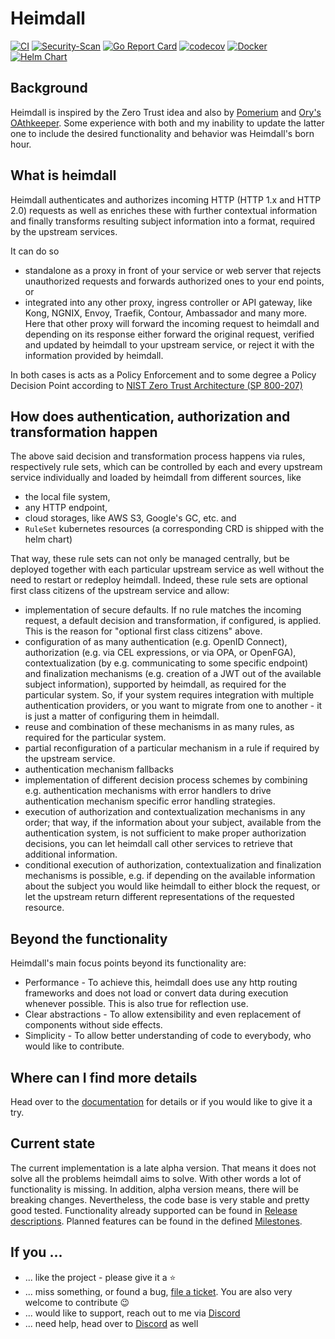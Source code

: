 # Heimdall
[![CI](https://github.com/dadrus/heimdall/actions/workflows/ci.yaml/badge.svg?branch=main)](https://github.com/dadrus/heimdall/actions/workflows/ci.yml)
[![Security-Scan](https://github.com/dadrus/heimdall/actions/workflows/security.yaml/badge.svg)](https://github.com/dadrus/heimdall/actions/workflows/security.yml)
[![Go Report Card](https://goreportcard.com/badge/github.com/dadrus/heimdall)](https://goreportcard.com/report/github.com/dadrus/heimdall)
[![codecov](https://codecov.io/gh/dadrus/heimdall/branch/main/graph/badge.svg)](https://codecov.io/gh/dadrus/heimdall)
[![Docker](https://img.shields.io/docker/v/dadrus/heimdall/latest?color=lightblue&label=docker&logo=docker)](https://hub.docker.com/r/dadrus/heimdall)
[![Helm Chart](https://img.shields.io/badge/dynamic/yaml.svg?label=helm%20chart&url=https://dadrus.github.io/heimdall/charts/index.yaml&query=$.entries.heimdall[0].version&logo=helm&logoColor=white)](https://github.com/dadrus/heimdall/tree/main/charts/heimdall)

## Background

Heimdall is inspired by the Zero Trust idea and also by [Pomerium](https://www.pomerium.com/docs) and [Ory's OAthkeeper](https://www.ory.sh/docs/oathkeeper). Some experience with both and my inability to update the latter one to include the desired functionality and behavior was Heimdall's born hour. 

## What is heimdall

Heimdall authenticates and authorizes incoming HTTP (HTTP 1.x and HTTP 2.0) requests as well as enriches these with further contextual information and finally transforms resulting subject information into a format, required by the upstream services.

It can do so 
* standalone as a proxy in front of your service or web server that rejects unauthorized requests and forwards authorized ones to your end points, or 
* integrated into any other proxy, ingress controller or API gateway, like Kong, NGNIX, Envoy, Traefik, Contour, Ambassador and many more. Here that other proxy will forward the incoming request to heimdall and depending on its response either forward the original request, verified and updated by heimdall to your upstream service, or reject it with the information provided by heimdall.

In both cases is acts as a Policy Enforcement and to some degree a Policy Decision Point according to  [NIST Zero Trust Architecture (SP 800-207)](https://doi.org/10.6028/NIST.SP.800-207)

## How does authentication, authorization and transformation happen

The above said decision and transformation process happens via rules, respectively rule sets, which can be controlled by each and every upstream service individually and loaded by heimdall from different sources, like

* the local file system,
* any HTTP endpoint,
* cloud storages, like AWS S3, Google's GC, etc. and
* `RuleSet` kubernetes resources (a corresponding CRD is shipped with the helm chart)

That way, these rule sets can not only be managed centrally, but be deployed together with each particular upstream service as well without the need to restart or redeploy heimdall. Indeed, these rule sets are optional first class citizens of the upstream service and allow:

* implementation of secure defaults. If no rule matches the incoming request, a default decision and transformation, if configured, is applied. This is the reason for "optional first class citizens" above.
* configuration of as many authentication (e.g. OpenID Connect), authorization (e.g. via CEL expressions, or via OPA, or OpenFGA), contextualization (by e.g. communicating to some specific endpoint) and finalization mechanisms (e.g. creation of a JWT out of the available subject information), supported by heimdall, as required for the particular system. So, if your system requires integration with multiple authentication providers, or you want to migrate from one to another - it is just a matter of configuring them in heimdall.
* reuse and combination of these mechanisms in as many rules, as  required for the particular system.
* partial reconfiguration of a particular mechanism in a rule if required by the upstream service.
* authentication mechanism fallbacks
* implementation of different decision process schemes by combining e.g. authentication mechanisms with error handlers to drive authentication mechanism specific error handling strategies.
* execution of authorization and contextualization mechanisms in any order; that way, if the information about your subject, available from the authentication system, is not sufficient to make proper authorization decisions, you can let heimdall call other services to retrieve that additional information.
* conditional execution of authorization, contextualization and finalization mechanisms is possible, e.g. if depending on the available information about the subject you would like heimdall to either block the request, or let the upstream return different representations of the requested resource.

## Beyond the functionality

Heimdall's main focus points beyond its functionality are:
* Performance - To achieve this, heimdall does use any http routing frameworks and does not load or convert data during execution whenever possible. This is also true for reflection use.
* Clear abstractions - To allow extensibility and even replacement of components without side effects.
* Simplicity - To allow better understanding of code to everybody, who would like to contribute.

## Where can I find more details

Head over to the [documentation](https://dadrus.github.io/heimdall/) for details or if you would like to give it a try.

## Current state

The current implementation is a late alpha version. That means it does not solve all the problems heimdall aims to solve. With other words a lot of functionality is missing. In addition, alpha version means, there will be breaking changes. Nevertheless, the code base is very stable and pretty good tested. Functionality already supported can be found in [Release descriptions](https://github.com/dadrus/heimdall/releases). Planned features can be found in the defined [Milestones](https://github.com/dadrus/heimdall/milestones).

## If you ...

* ... like the project - please give it a :star:
* ... miss something, or found a bug, [file a ticket](https://github.com/dadrus/heimdall/issues). You are also very welcome to contribute :wink:
* ... would like to support, reach out to me via [Discord](https://discord.gg/qQgg8xKuyb)
* ... need help, head over to [Discord](https://discord.gg/qQgg8xKuyb) as well
